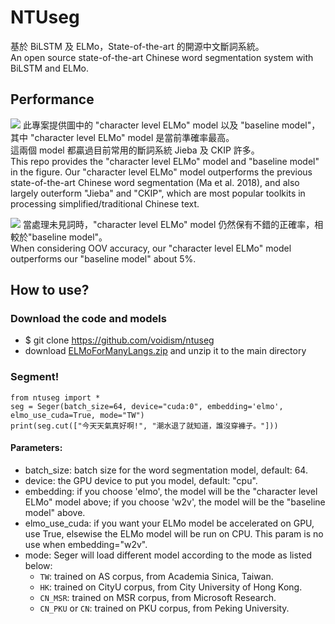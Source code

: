 # NTUseg
基於 BiLSTM 及 ELMo，State-of-the-art 的開源中文斷詞系統。  
An open source state-of-the-art Chinese word segmentation system with BiLSTM and ELMo.


## Performance
![](https://i.imgur.com/H9w9EFm.png)
此專案提供圖中的 "character level ELMo" model 以及 "baseline model"，其中 "character level ELMo" model 是當前準確率最高。  
這兩個 model 都贏過目前常用的斷詞系統 Jieba 及 CKIP 許多。  
This repo provides the "character level ELMo" model and "baseline model" in the figure. Our "character level ELMo" model outperforms the previous state-of-the-art Chinese word segmentation (Ma et al. 2018), and also largely outerform "Jieba" and "CKIP", which are most popular toolkits in processing simplified/traditional Chinese text.


![](https://i.imgur.com/Iw0zffr.png)
當處理未見詞時，"character level ELMo" model 仍然保有不錯的正確率，相較於"baseline model"。  
When considering OOV accuracy, our "character level ELMo" model outperforms our "baseline model" about 5%.

## How to use?
### Download the code and models
  - $ git clone https://github.com/voidism/ntuseg
  - download [ELMoForManyLangs.zip](#) and unzip it to the main directory
### Segment!
  ```
  from ntuseg import *
  seg = Seger(batch_size=64, device="cuda:0", embedding='elmo', elmo_use_cuda=True, mode="TW")
  print(seg.cut(["今天天氣真好啊!", "潮水退了就知道，誰沒穿褲子。"]))
  ```
#### Parameters:
  - batch_size: batch size for the word segmentation model, default: 64.
  - device: the GPU device to put you model, default: "cpu".
  - embedding: if you choose 'elmo', the model will be the "character level ELMo" model above; if you choose 'w2v', the model will be the "baseline model" above.
  - elmo_use_cuda: if you want your ELMo model be accelerated on GPU, use True, elsewise the ELMo model will be run on CPU. This param is no use when embedding="w2v".
  - mode: Seger will load different model according to the mode as listed below:
    - `TW`: trained on AS corpus, from Academia Sinica, Taiwan.
    - `HK`: trained on CityU corpus, from City University of Hong Kong.
    - `CN_MSR`: trained on MSR corpus, from Microsoft Research.
    - `CN_PKU` or `CN`: trained on PKU corpus, from Peking University.
  
